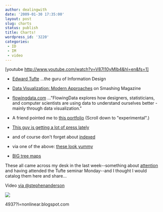 ```yaml
---
author: dealingwith
date: '2009-01-30 17:35:00'
layout: post
slug: charts
status: publish
title: Charts!
wordpress_id: '3220'
categories:
 - ID
 - IM
 - video
---
```


[youtube http://www.youtube.com/watch?v=V87I10yMIb4&hl=en&fs=1]

  * [Edward Tufte][1] ...the guru of Information Design

  * [Data Visualization: Modern Approaches][2] on Smashing Magazine

  * [flowingdata.com][3] ..."FlowingData explores how designers,
statisticians, and computer scientists are using data to understand ourselves
better - mainly through data visualization."

  * A friend pointed me to [this portfolio][4] (Scroll down to
"experimental".)

  * [This guy is getting a lot of press lately][5]

  * and of course don't forget about [indexed][6]

  * via one of the above: [these look yummy][7]

  * [BIG tree maps][8]

These all came across my desk in the last week--something about [attention][9]
and having attended the Tufte seminar Monday--and I thought I would catalog
them here and share…


Video [via @stephenanderson][10]

![][11]

   [1]: http://www.edwardtufte.com/tufte/

   [2]: http://www.smashingmagazine.com/2007/08/02/data-visualization-modern-approaches/

   [3]: http://flowingdata.com

   [4]: http://www.devedeset.com/index.php#experimental

   [5]: http://www.thebackofthenapkin.com/index.php

   [6]: http://thisisindexed.com

   [7]: http://www.gridplane.com/html/projects/data-vis

   [8]: https://xd.adobe.com/#/featured/video/111

   [9]: http://en.wikipedia.org/wiki/Attention

   [10]: https://twitter.com/stephenanderson/status/1159965829

   [11]: https://blogger.googleusercontent.com/tracker/3147579-368177134080636
4937?l=nonlinear.blogspot.com

